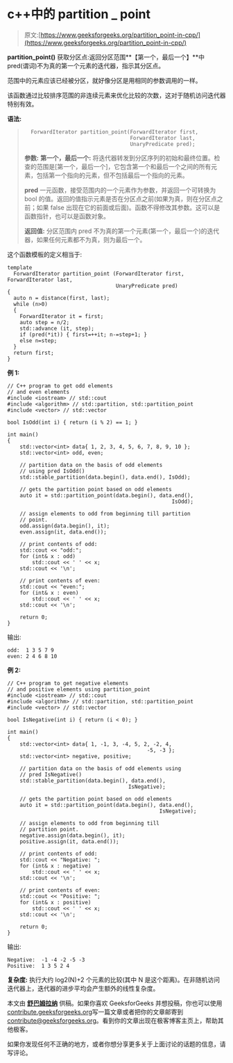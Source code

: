 # c++中的 partition _ point

> 原文:[https://www.geeksforgeeks.org/partition_point-in-cpp/](https://www.geeksforgeeks.org/partition_point-in-cpp/)

**partition_point()** 获取分区点:返回分区范围**【第一个，最后一个】**中 pred(谓词)不为真的第一个元素的迭代器，指示其分区点。

范围中的元素应该已经被分区，就好像分区是用相同的参数调用的一样。

该函数通过比较排序范围的非连续元素来优化比较的次数，这对于随机访问迭代器特别有效。

**语法:**

> ```
>   ForwardIterator partition_point(ForwardIterator first, 
>                                   ForwardIterator last,
>                                   UnaryPredicate pred); 
> ```
> 
> **参数:**
> **第一个，最后一个:**
> 将迭代器转发到分区序列的初始和最终位置。检查的范围是[第一个，最后一个]，它包含第一个和最后一个之间的所有元素，包括第一个指向的元素，但不包括最后一个指向的元素。
> 
> **pred**
> 一元函数，接受范围内的一个元素作为参数，并返回一个可转换为 bool 的值。返回的值指示元素是否在分区点之前(如果为真，则在分区点之前；如果 false 出现在它的前面或后面)。函数不得修改其参数。这可以是函数指针，也可以是函数对象。
> 
> **返回值:**
> 分区范围内 pred 不为真的第一个元素(第一个，最后一个)的迭代器，如果任何元素都不为真，则为最后一个。

这个函数模板的定义相当于:

```
template 
  ForwardIterator partition_point (ForwardIterator first, ForwardIterator last,
                                   UnaryPredicate pred)
{
  auto n = distance(first, last);
  while (n>0)
  {
    ForwardIterator it = first;
    auto step = n/2;
    std::advance (it, step);
    if (pred(*it)) { first=++it; n-=step+1; }
    else n=step;
  }
  return first;
}

```

**例 1:**

```
// C++ program to get odd elements
// and even elements
#include <iostream> // std::cout
#include <algorithm> // std::partition, std::partition_point
#include <vector> // std::vector

bool IsOdd(int i) { return (i % 2) == 1; }

int main()
{
    std::vector<int> data{ 1, 2, 3, 4, 5, 6, 7, 8, 9, 10 };
    std::vector<int> odd, even;

    // partition data on the basis of odd elements 
    // using pred IsOdd()
    std::stable_partition(data.begin(), data.end(), IsOdd);

    // gets the partition point based on odd elements
    auto it = std::partition_point(data.begin(), data.end(), 
                                                     IsOdd);

    // assign elements to odd from beginning till partition 
    // point.
    odd.assign(data.begin(), it);
    even.assign(it, data.end());

    // print contents of odd:
    std::cout << "odd:";
    for (int& x : odd)
        std::cout << ' ' << x;
    std::cout << '\n';

    // print contents of even:
    std::cout << "even:";
    for (int& x : even)
        std::cout << ' ' << x;
    std::cout << '\n';

    return 0;
}
```

输出:

```
odd:  1 3 5 7 9
even: 2 4 6 8 10

```

**例 2:**

```
// C++ program to get negative elements
// and positive elements using partition_point
#include <iostream> // std::cout
#include <algorithm> // std::partition, std::partition_point
#include <vector> // std::vector

bool IsNegative(int i) { return (i < 0); }

int main()
{
    std::vector<int> data{ 1, -1, 3, -4, 5, 2, -2, 4, 
                                             -5, -3 };
    std::vector<int> negative, positive;

    // partition data on the basis of odd elements using 
    // pred IsNegative()
    std::stable_partition(data.begin(), data.end(), 
                                       IsNegative);

    // gets the partition point based on odd elements
    auto it = std::partition_point(data.begin(), data.end(), 
                                                 IsNegative);

    // assign elements to odd from beginning till
    // partition point.
    negative.assign(data.begin(), it);
    positive.assign(it, data.end());

    // print contents of odd:
    std::cout << "Negative: ";
    for (int& x : negative)
        std::cout << ' ' << x;
    std::cout << '\n';

    // print contents of even:
    std::cout << "Positive: ";
    for (int& x : positive)
        std::cout << ' ' << x;
    std::cout << '\n';

    return 0;
}
```

输出:

```
Negative:  -1 -4 -2 -5 -3
Positive:  1 3 5 2 4

```

**复杂度:**
执行大约 log2(N)+2 个元素的比较(其中 N 是这个距离)。在非随机访问迭代器上，迭代器的进步平均会产生额外的线性复杂度。

本文由 [**舒巴姆拉纳**](https://auth.geeksforgeeks.org/profile.php?user=shubham_rana_77&list=practice) 供稿。如果你喜欢 GeeksforGeeks 并想投稿，你也可以使用[contribute.geeksforgeeks.org](http://www.contribute.geeksforgeeks.org)写一篇文章或者把你的文章邮寄到 contribute@geeksforgeeks.org。看到你的文章出现在极客博客主页上，帮助其他极客。

如果你发现任何不正确的地方，或者你想分享更多关于上面讨论的话题的信息，请写评论。